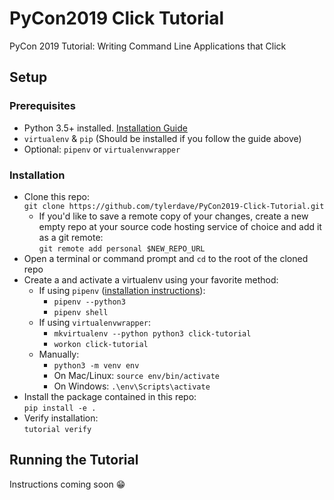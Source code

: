 PyCon2019 Click Tutorial
========================

PyCon 2019 Tutorial: Writing Command Line Applications that Click

## Setup

### Prerequisites

* Python 3.5+ installed. [Installation Guide](https://docs.python-guide.org/starting/installation/#python-3-installation-guides)
* `virtualenv` & `pip` (Should be installed if you follow the guide above)
* Optional: `pipenv` or `virtualenvwrapper`
  
### Installation

* Clone this repo:<br> `git clone https://github.com/tylerdave/PyCon2019-Click-Tutorial.git`
  * If you'd like to save a remote copy of your changes, create a new empty repo at your source code hosting service of choice and add it as a git remote:<br> `git remote add personal $NEW_REPO_URL`
* Open a terminal or command prompt and `cd` to the root of the cloned repo
* Create a and activate a virtualenv using your favorite method:
  * If using `pipenv` ([installation instructions](https://pipenv.readthedocs.io/en/latest/install/#installing-pipenv)):
    * `pipenv --python3`
    * `pipenv shell`
  * If using `virtualenvwrapper`:
    * `mkvirtualenv --python python3 click-tutorial`
    * `workon click-tutorial`
  * Manually:
    * `python3 -m venv env`
    * On Mac/Linux: `source env/bin/activate`
    * On Windows: `.\env\Scripts\activate`
* Install the package contained in this repo:<br>`pip install -e .`
* Verify installation:<br>`tutorial verify`

## Running the Tutorial

Instructions coming soon 😁


